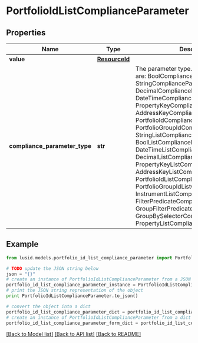 # PortfolioIdListComplianceParameter


## Properties
Name | Type | Description | Notes
------------ | ------------- | ------------- | -------------
**value** | [**ResourceId**](ResourceId.md) |  | 
**compliance_parameter_type** | **str** | The parameter type. The available values are: BoolComplianceParameter, StringComplianceParameter, DecimalComplianceParameter, DateTimeComplianceParameter, PropertyKeyComplianceParameter, AddressKeyComplianceParameter, PortfolioIdComplianceParameter, PortfolioGroupIdComplianceParameter, StringListComplianceParameter, BoolListComplianceParameter, DateTimeListComplianceParameter, DecimalListComplianceParameter, PropertyKeyListComplianceParameter, AddressKeyListComplianceParameter, PortfolioIdListComplianceParameter, PortfolioGroupIdListComplianceParameter, InstrumentListComplianceParameter, FilterPredicateComplianceParameter, GroupFilterPredicateComplianceParameter, GroupBySelectorComplianceParameter, PropertyListComplianceParameter | 

## Example

```python
from lusid.models.portfolio_id_list_compliance_parameter import PortfolioIdListComplianceParameter

# TODO update the JSON string below
json = "{}"
# create an instance of PortfolioIdListComplianceParameter from a JSON string
portfolio_id_list_compliance_parameter_instance = PortfolioIdListComplianceParameter.from_json(json)
# print the JSON string representation of the object
print PortfolioIdListComplianceParameter.to_json()

# convert the object into a dict
portfolio_id_list_compliance_parameter_dict = portfolio_id_list_compliance_parameter_instance.to_dict()
# create an instance of PortfolioIdListComplianceParameter from a dict
portfolio_id_list_compliance_parameter_form_dict = portfolio_id_list_compliance_parameter.from_dict(portfolio_id_list_compliance_parameter_dict)
```
[[Back to Model list]](../README.md#documentation-for-models) [[Back to API list]](../README.md#documentation-for-api-endpoints) [[Back to README]](../README.md)


